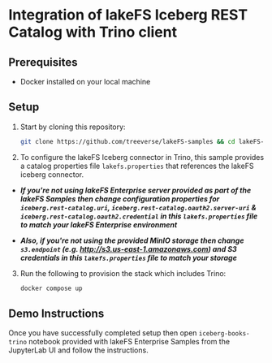 # Integration of lakeFS Iceberg REST Catalog with Trino client

## Prerequisites

* Docker installed on your local machine

## Setup

1. Start by cloning this repository:

   ```bash
   git clone https://github.com/treeverse/lakeFS-samples && cd lakeFS-samples/01_standalone_examples/trino
   ```

2. To configure the lakeFS Iceberg connector in Trino, this sample provides a catalog properties file `lakefs.properties` that references the lakeFS iceberg connector.

* **_If you're not using lakeFS Enterprise server provided as part of the lakeFS Samples then change configuration properties for `iceberg.rest-catalog.uri`, `iceberg.rest-catalog.oauth2.server-uri` & `iceberg.rest-catalog.oauth2.credential` in this `lakefs.properties` file to match your lakeFS Enterprise environment_**

* **_Also, if you're not using the provided MinIO storage then change `s3.endpoint` (e.g. http://s3.us-east-1.amazonaws.com) and S3 credentials in this `lakefs.properties` file to match your storage_**

3. Run the following to provision the stack which includes Trino:

   ```bash
   docker compose up 
   ```

## Demo Instructions

Once you have successfully completed setup then open `iceberg-books-trino` notebook provided with lakeFS Enterprise Samples from the JupyterLab UI and follow the instructions.